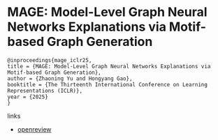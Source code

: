 # MAGE: Model-Level Graph Neural Networks Explanations via Motif-based Graph Generation

```
@inproceedings{mage_iclr25,
title = {MAGE: Model-Level Graph Neural Networks Explanations via Motif-based Graph Generation},
author = {Zhaoning Yu and Hongyang Gao},
booktitle = {The Thirteenth International Conference on Learning Representations (ICLR)},
year = {2025}
}
```

links
- [openreview](https://openreview.net/forum?id=vue9P1Ypk6)
